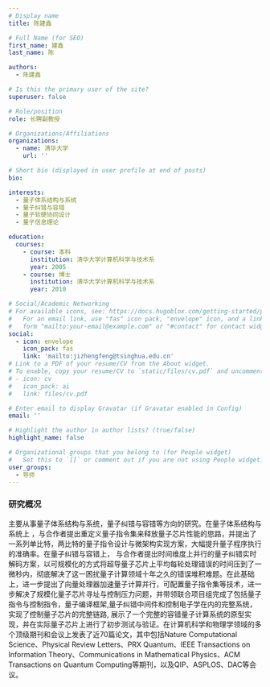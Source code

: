 ```yaml
---
# Display name
title: 陈建鑫

# Full Name (for SEO)
first_name: 建鑫
last_name: 陈

authors:
  - 陈建鑫

# Is this the primary user of the site?
superuser: false

# Role/position
role: 长聘副教授

# Organizations/Affiliations
organizations:
  - name: 清华大学
    url: ''

# Short bio (displayed in user profile at end of posts)
bio:

interests:
  - 量子体系结构与系统
  - 量子纠错与容错
  - 量子软硬协同设计
  - 量子信息理论

education:
  courses:
    - course: 本科
      institution: 清华大学计算机科学与技术系
      year: 2005
    - course: 博士
      institution: 清华大学计算机科学与技术系
      year: 2010

# Social/Academic Networking
# For available icons, see: https://docs.hugoblox.com/getting-started/page-builder/#icons
#   For an email link, use "fas" icon pack, "envelope" icon, and a link in the
#   form "mailto:your-email@example.com" or "#contact" for contact widget.
social:
  - icon: envelope
    icon_pack: fas
    link: 'mailto:jizhengfeng@tsinghua.edu.cn'
# Link to a PDF of your resume/CV from the About widget.
# To enable, copy your resume/CV to `static/files/cv.pdf` and uncomment the lines below.
# - icon: cv
#   icon_pack: ai
#   link: files/cv.pdf

# Enter email to display Gravatar (if Gravatar enabled in Config)
email: ''

# Highlight the author in author lists? (true/false)
highlight_name: false

# Organizational groups that you belong to (for People widget)
#   Set this to `[]` or comment out if you are not using People widget.
user_groups:
  - 导师
---
```


### 研究概况

主要从事量子体系结构与系统，量子纠错与容错等方向的研究。在量子体系结构与系统上 ，与合作者提出重定义量子指令集来释放量子芯片性能的思路，并提出了一系列单比特，两比特的量子指令设计与微架构实现方案，大幅提升量子程序执行的准确率。在量子纠错与容错上， 与合作者提出时间维度上并行的量子纠错实时解码方案，以可规模化的方式将超导量子芯片上平均每轮处理错误的时间压到了一微秒内，彻底解决了这一困扰量子计算领域十年之久的错误堆积难题。在此基础上，进一步提出了向量处理器加速量子计算并行，可配置量子指令集等技术，进一步解决了规模化量子芯片寻址与控制压力问题，并带领联合项目组完成了包括量子指令与控制指令，量子编译框架,量子纠错中间件和控制电子学在内的完整系统，实现了控制量子芯片的完整链路, 展示了一个完整的容错量子计算系统的原型实现，并在实际量子芯片上进行了初步测试与验证。在计算机科学和物理学领域的多个顶级期刊和会议上发表了近70篇论文，其中包括Nature Computational Science、Physical Review Letters、PRX Quantum、IEEE Transactions on Information Theory、Communications in Mathematical Physics、ACM Transactions on Quantum Computing等期刊，以及QIP、ASPLOS、DAC等会议。